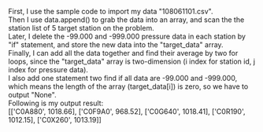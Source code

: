 First, I use the sample code to import my data "108061101.csv".  
Then I use data.append() to grab the data into an array, and scan the the station list of 5 target station on the problem.  
Later, I delete the -99.000 and -999.000 pressure data in each station by "if" statement, and store the new data into the "target_data" array.  
Finally, I can add all the data together and find their average by two for loops, since the "target_data" array is two-dimension (i index for station id, j index for pressure data).  
I also add one statement two find if all data are -99.000 and -999.000, which means the length of the array (target_data[i]) is zero, so we have to output "None".  
Following is my output result:  
[['C0A880', 1018.66], ['C0F9A0', 968.52], ['C0G640', 1018.41], ['C0R190', 1012.15], ['C0X260', 1013.19]]  

